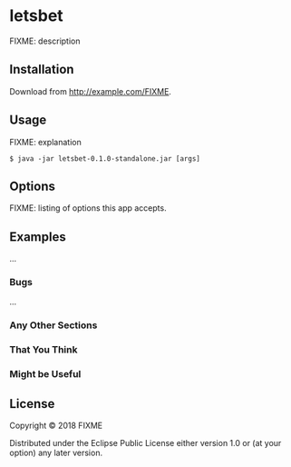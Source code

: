 # letsbet

FIXME: description

## Installation

Download from http://example.com/FIXME.

## Usage

FIXME: explanation

    $ java -jar letsbet-0.1.0-standalone.jar [args]

## Options

FIXME: listing of options this app accepts.

## Examples

...

### Bugs

...

### Any Other Sections
### That You Think
### Might be Useful

## License

Copyright © 2018 FIXME

Distributed under the Eclipse Public License either version 1.0 or (at
your option) any later version.
